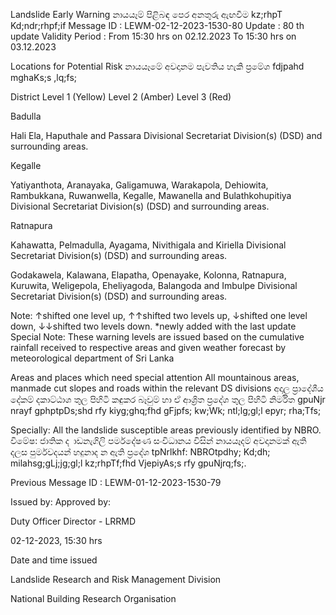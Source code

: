 Landslide Early Warning නායයෑම් පිළිබඳ පෙර අනතුරු ඇඟවීම kz;rhpT Kd;ndr;rhpf;if Message ID : LEWM-02-12-2023-1530-80 Update : 80 th update Validity Period : From 15:30 hrs on 02.12.2023 To 15:30 hrs on 03.12.2023

Locations for Potential Risk නායයෑමේ අවදානම පැවතිය හැකි ප්‍රමේශ fdjpahd mghaKs;s ,lq;fs;

District Level 1 (Yellow) Level 2 (Amber) Level 3 (Red)

Badulla

Hali Ela, Haputhale and Passara Divisional Secretariat Division(s) (DSD) and surrounding areas.

Kegalle

Yatiyanthota, Aranayaka, Galigamuwa, Warakapola, Dehiowita, Rambukkana, Ruwanwella, Kegalle, Mawanella and Bulathkohupitiya Divisional Secretariat Division(s) (DSD) and surrounding areas.

Ratnapura

Kahawatta, Pelmadulla, Ayagama, Nivithigala and Kiriella Divisional Secretariat Division(s) (DSD) and surrounding areas.

Godakawela, Kalawana, Elapatha, Openayake, Kolonna, Ratnapura, Kuruwita, Weligepola, Eheliyagoda, Balangoda and Imbulpe Divisional Secretariat Division(s) (DSD) and surrounding areas.

Note: ↑shifted one level up, ↑↑shifted two levels up, ↓shifted one level down, ↓↓shifted two levels down. *newly added with the last update Special Note: These warning levels are issued based on the cumulative rainfall received to respective areas and given weather forecast by meteorological department of Sri Lanka

Areas and places which need special attention All mountainous areas, manmade cut slopes and roads within the relevant DS divisions අදාල ප්‍රාදේශීය දේකම් දකාට්ඨාශ තුල පිහිටි කඳුකර බෑවුම් හා ඒ ආශ්‍රිත ප්‍රදේශ තුල පිහිටි නිර්මිත gpuNjr nrayf gphptpDs;shd rfy kiyg;ghq;fhd gFjpfs; kw;Wk; ntl;lg;gl;l epyr; rha;Tfs;

Specially: All the landslide susceptible areas previously identified by NBRO. විමේෂ: ජාතික ද ාඩනැගිලි පර්මදේෂණ සංවිධානය විසින් නායයෑදම් අවදානමක් ඇති දලස පුර්මවදයන් හදුනාද න ඇති ප්‍රදේශ tpNrlkhf: NBROtpdhy; Kd;dh; milahsg;gLj;jg;gl;l kz;rhpTf;fhd VjepiyAs;s rfy gpuNjrq;fs;.

Previous Message ID : LEWM-01-12-2023-1530-79

Issued by: Approved by:

Duty Officer Director - LRRMD

02-12-2023, 15:30 hrs

Date and time issued

Landslide Research and Risk Management Division

National Building Research Organisation
